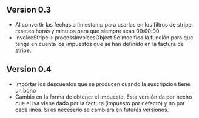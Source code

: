 ## Version 0.3
- Al convertir las fechas a timestamp para usarlas en los filtros de stripe, reseteo horas y minutos para que siempre sean
00:00:00
- InvoiceStripe-> processInvoicesObject Se modifica la función para que tenga en cuenta los impuestos que se han definido en 
la factura de stripe.
## Version 0.4
- Importar los descuentos que se producen cuando la suscripcion tiene un bono
- Cambio en la forma de obtener el impuesto. Esta versión da por hecho que el iva viene dado por la factura (impuesto por defecto)
y no por cada linea. Si es necesario se cambiará en futuras versiones.
